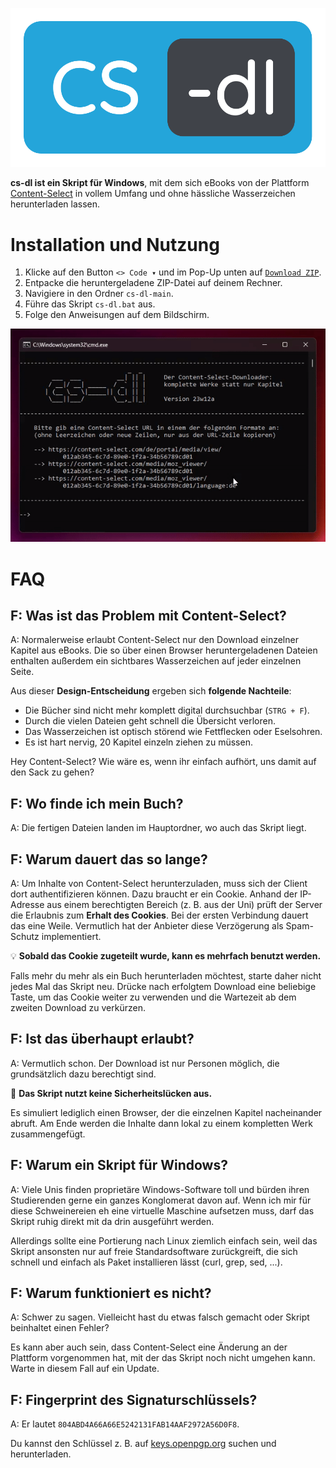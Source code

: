 [![cs-dl Logo](https://raw.githubusercontent.com/anemisus/cs-dl/main/media/logo.svg)](#readme)

**cs-dl ist ein Skript für Windows**, mit dem sich eBooks von der Plattform [Content-Select](https://content-select.com/) in vollem Umfang und ohne hässliche Wasserzeichen herunterladen lassen.

# Installation und Nutzung

1. Klicke auf den Button `<> Code ▾` und im Pop-Up unten auf [`Download ZIP`](https://github.com/anemisus/cs-dl/archive/refs/heads/main.zip).
2. Entpacke die heruntergeladene ZIP-Datei auf deinem Rechner.
3. Navigiere in den Ordner `cs-dl-main`.
4. Führe das Skript `cs-dl.bat` aus.
5. Folge den Anweisungen auf dem Bildschirm.

![cs-dl Vorschau](https://raw.githubusercontent.com/anemisus/cs-dl/main/media/vorschau.gif)

# FAQ

## F: Was ist das Problem mit Content-Select?

A: Normalerweise erlaubt Content-Select nur den Download einzelner Kapitel aus eBooks. Die so über einen Browser heruntergeladenen Dateien enthalten außerdem ein sichtbares Wasserzeichen auf jeder einzelnen Seite.

Aus dieser **Design-Entscheidung** ergeben sich **folgende Nachteile**:

- Die Bücher sind nicht mehr komplett digital durchsuchbar (`STRG + F`).
- Durch die vielen Dateien geht schnell die Übersicht verloren.
- Das Wasserzeichen ist optisch störend wie Fettflecken oder Eselsohren.
- Es ist hart nervig, 20 Kapitel einzeln ziehen zu müssen.

Hey Content-Select? Wie wäre es, wenn ihr einfach aufhört, uns damit auf den Sack zu gehen?

## F: Wo finde ich mein Buch?

A: Die fertigen Dateien landen im Hauptordner, wo auch das Skript liegt.

## F: Warum dauert das so lange?

A: Um Inhalte von Content-Select herunterzuladen, muss sich der Client dort authentifizieren können. Dazu braucht er ein Cookie. Anhand der IP-Adresse aus einem berechtigten Bereich (z. B. aus der Uni) prüft der Server die Erlaubnis zum **Erhalt des Cookies**. Bei der ersten Verbindung dauert das eine Weile. Vermutlich hat der Anbieter diese Verzögerung als Spam-Schutz implementiert.

💡 **Sobald das Cookie zugeteilt wurde, kann es mehrfach benutzt werden.**

Falls mehr du mehr als ein Buch herunterladen möchtest, starte daher nicht jedes Mal das Skript neu. Drücke nach erfolgtem Download eine beliebige Taste, um das Cookie weiter zu verwenden und die Wartezeit ab dem zweiten Download zu verkürzen.

## F: Ist das überhaupt erlaubt?

A: Vermutlich schon. Der Download ist nur Personen möglich, die grundsätzlich dazu berechtigt sind.

🧸 **Das Skript nutzt keine Sicherheitslücken aus.**

Es simuliert lediglich einen Browser, der die einzelnen Kapitel nacheinander abruft. Am Ende werden die Inhalte dann lokal zu einem kompletten Werk zusammengefügt.

## F: Warum ein Skript für Windows?

A: Viele Unis finden proprietäre Windows-Software toll und bürden ihren Studierenden gerne ein ganzes Konglomerat davon auf. Wenn ich mir für diese Schweinereien eh eine virtuelle Maschine aufsetzen muss, darf das Skript ruhig direkt mit da drin ausgeführt werden.

Allerdings sollte eine Portierung nach Linux ziemlich einfach sein, weil das Skript ansonsten nur auf freie Standardsoftware zurückgreift, die sich schnell und einfach als Paket installieren lässt (curl, grep, sed, ...).

## F: Warum funktioniert es nicht?

A: Schwer zu sagen. Vielleicht hast du etwas falsch gemacht oder Skript beinhaltet einen Fehler?

Es kann aber auch sein, dass Content-Select eine Änderung an der Plattform vorgenommen hat, mit der das Skript noch nicht umgehen kann. Warte in diesem Fall auf ein Update.

## F: Fingerprint des Signaturschlüssels?

A: Er lautet `804ABD4A66A66E5242131FAB14AAF2972A56D0F8`.

Du kannst den Schlüssel z. B. auf [keys.openpgp.org](https://keys.openpgp.org/) suchen und herunterladen.
